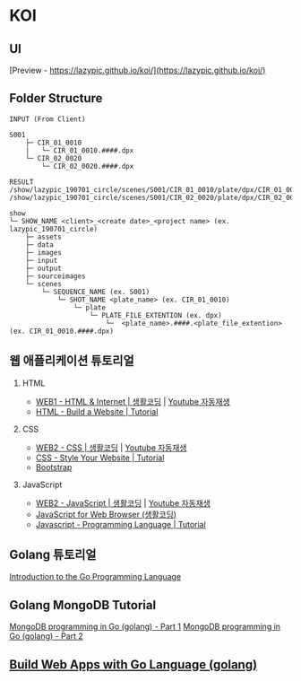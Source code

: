 # KOI


## UI

[Preview - https://lazypic.github.io/koi/](https://lazypic.github.io/koi/)


## Folder Structure

```
INPUT (From Client)

S001
    ├─ CIR_01_0010
    |   └─ CIR_01_0010.####.dpx
    └─ CIR_02_0020
        └─ CIR_02_0020.####.dpx
```


```
RESULT
/show/lazypic_190701_circle/scenes/S001/CIR_01_0010/plate/dpx/CIR_01_0010.####.dpx
/show/lazypic_190701_circle/scenes/S001/CIR_02_0020/plate/dpx/CIR_02_0020.####.dpx

show
└─ SHOW_NAME <client>_<create date>_<project name> (ex. lazypic_190701_circle)
    ├─ assets
    ├─ data
    ├─ images
    ├─ input
    ├─ output
    ├─ sourceimages
    └─ scenes
        └─ SEQUENCE_NAME (ex. S001)
            └─ SHOT_NAME <plate_name> (ex. CIR_01_0010)
                └─ plate
                    └─ PLATE_FILE_EXTENTION (ex. dpx)
                        └─  <plate_name>.####.<plate_file_extention> (ex. CIR_01_0010.####.dpx)
```

## 웹 애플리케이션 튜토리얼

1. HTML
    - [WEB1 - HTML & Internet | 생활코딩](https://opentutorials.org/course/3084) | [Youtube 자동재생](https://www.youtube.com/playlist?list=PLuHgQVnccGMDZP7FJ_ZsUrdCGH68ppvPb)
    - [HTML - Build a Website | Tutorial](https://www.youtube.com/playlist?list=PLLAZ4kZ9dFpMSXUYwxDFOvyxlssug29Fu)

1. CSS
    - [WEB2 - CSS | 생활코딩](https://opentutorials.org/course/3086) | [Youtube 자동재생](https://www.youtube.com/playlist?list=PLuHgQVnccGMAnWgUYiAW2cTzSBywFO75B)
    - [CSS - Style Your Website | Tutorial](https://www.youtube.com/playlist?list=PLLAZ4kZ9dFpNO7ScZFr-WTmtcBY3AN1M7)
    - [Bootstrap](https://getbootstrap.com/)

1. JavaScript
    - [WEB2 - JavaScript | 생활코딩](https://opentutorials.org/course/3085) | [Youtube 자동재생](https://www.youtube.com/playlist?list=PLuHgQVnccGMBB348PWRN0fREzYcYgFybf)
    - [JavaScript for Web Browser (생활코딩)](https://www.youtube.com/playlist?list=PLuHgQVnccGMDTAQ0S_FYxXOi1ZJz4ikaX)
    - [Javascript - Programming Language | Tutorial](https://www.youtube.com/playlist?list=PLLAZ4kZ9dFpPQbcrA-SzALJeFm23tPrAI)


## Golang 튜토리얼

[Introduction to the Go Programming Language](https://pythonprogramming.net/go/introduction-go-language-programming-tutorial/)

## Golang MongoDB Tutorial

[MongoDB programming in Go (golang) - Part 1](https://www.youtube.com/watch?v=WjbeukMQP2E&list=PL0aDKsruoiW2jac2D2flxZofQLfEOc2GU&index=20)
[MongoDB programming in Go (golang) - Part 2](https://www.youtube.com/watch?v=3feOIdbq2LQ&list=PL0aDKsruoiW2jac2D2flxZofQLfEOc2GU&index=22)

## [Build Web Apps with Go Language (golang)](https://www.youtube.com/watch?v=Vlie-srOU8c)
